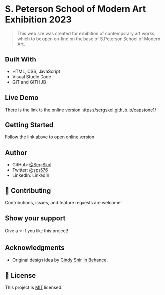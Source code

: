 # S. Peterson School of Modern Art Exhibition 2023

> This web site was created for exhibition of contemporary art works, which to be open on-line on the base of S.Peterson School of Modern Art.

## Built With

- HTML, CSS, JavaScript
- Visual Studio Code
- GIT and GITHUB

## Live Demo

There is the link to the online version
https://sergskol.github.io/capstone1/

## Getting Started

Follow the link above to open online version

## Author

- GitHub: [@SergSkol](https://github.com/SergSkol)
- Twitter: [@sps676](https://twitter.com/sps676)
- LinkedIn: [LinkedIn](https://www.linkedin.com/in/sergiy-shkolnik-7801a53/)

## 🤝 Contributing

Contributions, issues, and feature requests are welcome!

## Show your support

Give a ⭐️ if you like this project!

## Acknowledgments

- Original design idea by [Cindy Shin in Behance](https://www.behance.net/adagio07).

## 📝 License

This project is [MIT](./LICENSE) licensed.
